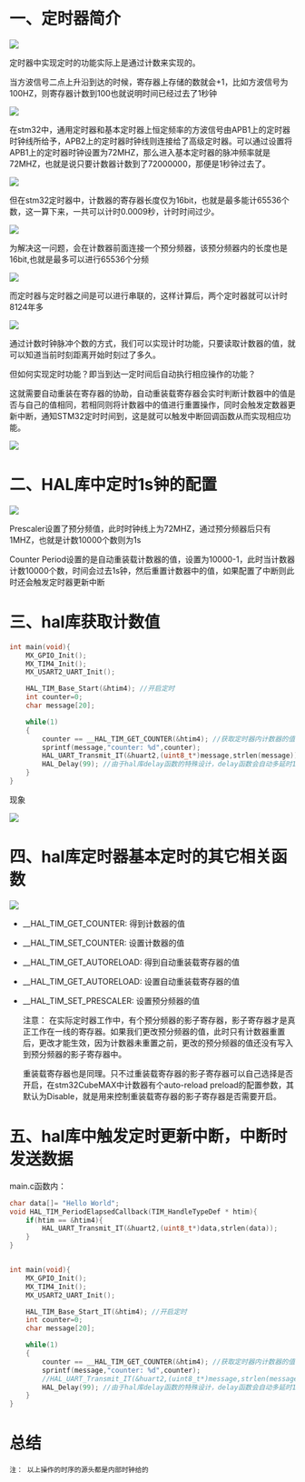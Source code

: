 # 一、定时器简介

<div><img src="https://cdn.jsdelivr.net/gh/lcekold/blogimage@main/Network/Snipaste_2025-01-08_22-15-54.png"></div>

定时器中实现定时的功能实际上是通过计数来实现的。

当方波信号二点上升沿到达的时候，寄存器上存储的数就会+1，比如方波信号为100HZ，则寄存器计数到100也就说明时间已经过去了1秒钟

<div><img src="https://cdn.jsdelivr.net/gh/lcekold/blogimage@main/Network/Snipaste_2025-01-08_22-27-09.png"></div>

在stm32中，通用定时器和基本定时器上恒定频率的方波信号由APB1上的定时器时钟线所给予，APB2上的定时器时钟线则连接给了高级定时器。可以通过设置将APB1上的定时器时钟设置为72MHZ，那么进入基本定时器的脉冲频率就是72MHZ，也就是说只要计数器计数到了72000000，那便是1秒钟过去了。

<div><img src="https://cdn.jsdelivr.net/gh/lcekold/blogimage@main/Network/Snipaste_2025-01-08_22-29-51.png"></div>

但在stm32定时器中，计数器的寄存器长度仅为16bit，也就是最多能计65536个数，这一算下来，一共可以计时0.0009秒，计时时间过少。

<div><img src="https://cdn.jsdelivr.net/gh/lcekold/blogimage@main/Network/Snipaste_2025-01-08_22-31-32.png"></div>

为解决这一问题，会在计数器前面连接一个预分频器，该预分频器内的长度也是16bit,也就是最多可以进行65536个分频

<div><img src="https://cdn.jsdelivr.net/gh/lcekold/blogimage@main/Network/Snipaste_2025-01-08_22-32-49.png"></div>

而定时器与定时器之间是可以进行串联的，这样计算后，两个定时器就可以计时8124年多

<div><img src="https://cdn.jsdelivr.net/gh/lcekold/blogimage@main/Network/Snipaste_2025-01-08_22-33-54.png"></div>

通过计数时钟脉冲个数的方式，我们可以实现计时功能，只要读取计数器的值，就可以知道当前时刻距离开始时刻过了多久。

但如何实现定时功能？即当到达一定时间后自动执行相应操作的功能？

这就需要自动重装在寄存器的协助，自动重装载寄存器会实时判断计数器中的值是否与自己的值相同，若相同则将计数器中的值进行重置操作，同时会触发定数器更新中断，通知STM32定时时间到，这是就可以触发中断回调函数从而实现相应功能。

<div><img src="https://cdn.jsdelivr.net/gh/lcekold/blogimage@main/Network/Snipaste_2025-01-08_22-39-11.png"></div>

# 二、HAL库中定时1s钟的配置

<div><img src="https://cdn.jsdelivr.net/gh/lcekold/blogimage@main/Network/Snipaste_2025-01-08_22-43-54.png"></div>

Prescaler设置了预分频值，此时时钟线上为72MHZ，通过预分频器后只有1MHZ，也就是计数10000个数则为1s

Counter Period设置的是自动重装载计数器的值，设置为10000-1，此时当计数器计数10000个数，时间会过去1s钟，然后重置计数器中的值，如果配置了中断则此时还会触发定时器更新中断

# 三、hal库获取计数值

```c
int main(void){
    MX_GPIO_Init();
    MX_TIM4_Init();
    MX_USART2_UART_Init();

    HAL_TIM_Base_Start(&htim4); //开启定时
    int counter=0;
    char message[20];

    while(1)
    {
        counter == __HAL_TIM_GET_COUNTER(&htim4); //获取定时器内计数器的值
        sprintf(message,"counter: %d",counter);
        HAL_UART_Transmit_IT(&huart2,(uint8_t*)message,strlen(message));
        HAL_Delay(99); //由于hal库delay函数的特殊设计，delay函数会自动多延时1ms，因此这里延时100ms需要写成99
    }
}
```

现象

<div><img src="https://cdn.jsdelivr.net/gh/lcekold/blogimage@main/Network/Snipaste_2025-01-08_23-03-56.png"></div>


# 四、hal库定时器基本定时的其它相关函数

<div><img src="https://cdn.jsdelivr.net/gh/lcekold/blogimage@main/Network/Snipaste_2025-01-08_23-11-50.png"></div>

* __HAL_TIM_GET_COUNTER: 得到计数器的值
* __HAL_TIM_SET_COUNTER: 设置计数器的值
* __HAL_TIM_GET_AUTORELOAD: 得到自动重装载寄存器的值 
* __HAL_TIM_GET_AUTORELOAD: 设置自动重装载寄存器的值 
* __HAL_TIM_SET_PRESCALER: 设置预分频器的值

    注意： 在实际定时器工作中，有个预分频器的影子寄存器，影子寄存器才是真正工作在一线的寄存器。如果我们更改预分频器的值，此时只有计数器重置后，更改才能生效，因为计数器未重置之前，更改的预分频器的值还没有写入到预分频器的影子寄存器中。

    重装载寄存器也是同理。只不过重装载寄存器的影子寄存器可以自己选择是否开启，在stm32CubeMAX中计数器有个auto-reload preload的配置参数，其默认为Disable，就是用来控制重装载寄存器的影子寄存器是否需要开启。

# 五、hal库中触发定时更新中断，中断时发送数据

main.c函数内：

```c
char data[]= "Hello World";
void HAL_TIM_PeriodElapsedCallback(TIM_HandleTypeDef * htim){
    if(htim == &htim4){
        HAL_UART_Transmit_IT(&huart2,(uint8_t*)data,strlen(data));
    }
}


int main(void){
    MX_GPIO_Init();
    MX_TIM4_Init();
    MX_USART2_UART_Init();

    HAL_TIM_Base_Start_IT(&htim4); //开启定时
    int counter=0;
    char message[20];

    while(1)
    {
        counter == __HAL_TIM_GET_COUNTER(&htim4); //获取定时器内计数器的值
        sprintf(message,"counter: %d",counter);
        //HAL_UART_Transmit_IT(&huart2,(uint8_t*)message,strlen(message));由于是非阻塞方式，因此注释掉防止影响定时器更新中断中的发送函数
        HAL_Delay(99); //由于hal库delay函数的特殊设计，delay函数会自动多延时1ms，因此这里延时100ms需要写成99
    }
}
```
# 总结

    注： 以上操作的时序的源头都是内部时钟给的